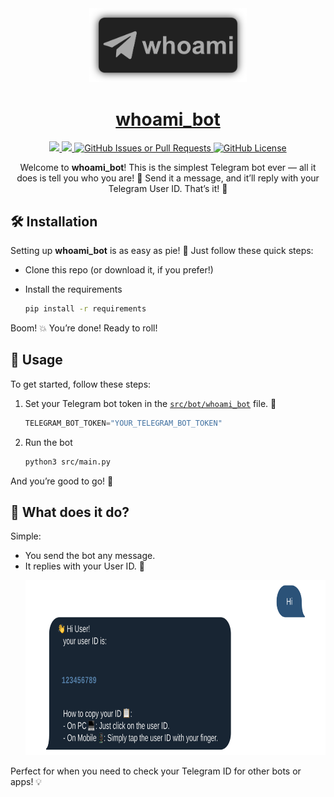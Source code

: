 <div id="top"></div>
<br/>
<br/>

<p align="center">
  <img src="./docs/images/whoami_bot_logo.png" width="50%" height="50%">
</p>

<h1 align=center>
    <a href="https://github.com/Armaggheddon/whoami_bot">whoami_bot</a>
</h1>

<p align="center">
<a href="https://github.com/Armaggheddon/whoami_bot/commits/main">
<img src="https://img.shields.io/github/last-commit/Armaggheddon/whoami_bot">
</a>
<a href="https://github.com/Armaggheddon/whoami_bot">
<img src="https://img.shields.io/badge/Maintained-yes-green.svg"/>
</a>
<a href="https://github.com/Armaggheddon/whoami_bot/issues">
<img alt="GitHub Issues or Pull Requests" src="https://img.shields.io/github/issues/Armaggheddon/whoami_bot">
</a>
<a href="https://github.com/Armaggheddon/whoami_bot/blob/master/LICENSE">
<img alt="GitHub License" src="https://img.shields.io/github/license/Armaggheddon/whoami_bot"/>
</a>
<!--<a href="https://github.com/Armaggheddon/whoami_bot">
<img src="https://img.shields.io/badge/Maintained%3F-no-red.svg">
</a> -->
</p>

<p align="center">
Welcome to <b>whoami_bot</b>! This is the simplest Telegram bot ever — all it does is tell you who you are! 🚀 Send it a message, and it’ll reply with your Telegram User ID. That’s it! 🎯
</p>

## 🛠️ Installation
Setting up **whoami_bot** is as easy as pie! 🍰 Just follow these quick steps:

- Clone this repo (or download it, if you prefer!)
    
- Install the requirements
    ```bash
    pip install -r requirements
    ```

Boom! 💥 You’re done! Ready to roll!


## 🏁 Usage
To get started, follow these steps:

1. Set your Telegram bot token in the [`src/bot/whoami_bot`](/src/bot/whoami_bot.py) file. 📝
    ```python
    TELEGRAM_BOT_TOKEN="YOUR_TELEGRAM_BOT_TOKEN"
    ```
1. Run the bot
    ```bash
    python3 src/main.py
    ```

And you’re good to go! 🎉 


## 🤔 What does it do?

Simple:

- You send the bot any message.
- It replies with your User ID. 🎉
  <p align="center">
  <img width="640" height="280" src="./docs/images/sample_interaction.svg">
  </p>

Perfect for when you need to check your Telegram ID for other bots or apps! 💡